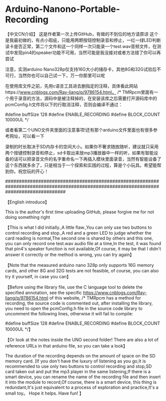 # Arduino-Nanono-Portable-Recording

【中文CN介绍】
这是作者第一次上传GitHub，有做的不到位的地方请原谅
这个是我最初做的，有点小瑕疵，只能用两颗按钮控制录音和停止，一红一绿LED判断读卡是否正常，第二个文件和这一个同样一次只能录一个test.wav音频文件，在测试中发现pin4的speaker功能不可用，当然可能是我没接对或者方法错了你可以再尝试


注意，实测arduino Nano328p仅支持16G大小的储存卡，其他8G和32G试验后不可行，当然你也可以自己试一下，万一你那里可以呢


在使用库文件之前，先用c语言工具进去删指定的注释，具体看此网站https://www.cnblogs.com/Ray-liang/p/9786154.html，
/*
TMRpcm里面有一个用于录音的方法，源码中是被注释掉的，在安装该库之后需要打开源码库中的pcmConfig.h文件将以下的行取消注释，否则会编译不通过：

#define buffSize 128 
#define ENABLE_RECORDING 
#define BLOCK_COUNT 10000UL
*/





或者看第二个UNO文件夹里面的注意事项!还有那个arduino文件里面也有很多参考网址，可以看一下


录制的时长取决于SD内存卡的空间大小。如果你不奢求随放随听，建议就只采用两个按键控制录音和停止，sd卡取出来放mp3播放器中一样的听，如果有智能设备的话可以把录音文件的名字重命名一下再插入模块里面录音，当然有智能设备了这个东西就多余了，只是相当于一个探索和实践的过程，算是个小玩具。希望能帮到你。祝您玩的开心！

######################################################################################################################################

【English introduce】

This is the author's first time uploading GitHub, please forgive me for not doing something right



  【This is what I did initially.,A little flaw.,You can only use two buttons to control recording and stop.,A red and a green LED to judge whether the card reading is normal,The second one is shared by others and this one, you can only record one test.wav audio file at a time,In the test, it was found that pin4's speaker function is not available,Of course, it may be that I didn't answer it correctly or the method is wrong, you can try again】

  【Note that the measured arduino nano 328p only supports 16G memory cards, and other 8G and 32G tests are not feasible, of course, you can also try it yourself, in case you can】

  【Before using the library file, use the C language tool to delete the specified annotation, see the specific https://www.cnblogs.com/Ray-liang/p/9786154.html of this website,
/*
TMRpcm has a method for recording, the source code is commented out, after installing the library, you need to open the pcmConfig.h file in the source code library to uncomment the following lines, otherwise it will fail to compile:

#define buffSize 128 
#define ENABLE_RECORDING 
#define BLOCK_COUNT 10000UL
*/】

【Or look at the notes inside the UNO second folder! There are also a lot of reference URLs in that arduino file, so you can take a look】

 The duration of the recording depends on the amount of space on the SD memory card.      [If you don't have the luxury of listening as you go,It is recommended to use only two buttons to control recording and stop,SD card taken out and put the mp3 player in the same listening,If there is a smart device, you can rename the name of the recording file and then insert it into the module to record,Of course, there is a smart device, this thing is redundant,It's just equivalent to a process of exploration and practice,It's a small toy。 Hope it helps. Have fun! 】


